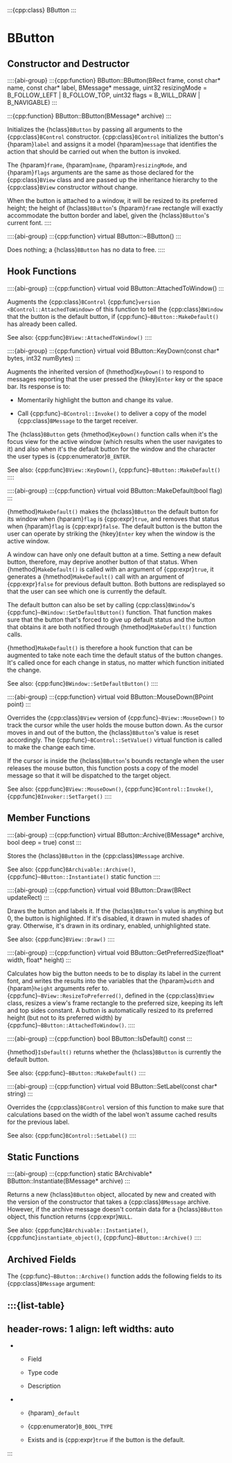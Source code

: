 :::{cpp:class} BButton
:::

# BButton

## Constructor and Destructor

::::{abi-group}
:::{cpp:function} BButton::BButton(BRect frame, const char* name, const char* label, BMessage* message, uint32 resizingMode = B_FOLLOW_LEFT | B_FOLLOW_TOP, uint32 flags = B_WILL_DRAW | B_NAVIGABLE)
:::

:::{cpp:function} BButton::BButton(BMessage* archive)
:::

Initializes the {hclass}`BButton` by passing all arguments to the
{cpp:class}`BControl` constructor. {cpp:class}`BControl` initializes the
button's {hparam}`label` and assigns it a model {hparam}`message` that
identifies the action that should be carried out when the button is
invoked.

The {hparam}`frame`, {hparam}`name`, {hparam}`resizingMode`, and
{hparam}`flags` arguments are the same as those declared for the
{cpp:class}`BView` class and are passed up the inheritance hierarchy to the
{cpp:class}`BView` constructor without change.

When the button is attached to a window, it will be resized to its
preferred height; the height of {hclass}`BButton`'s {hparam}`frame`
rectangle will exactly accommodate the button border and label, given the
{hclass}`BButton`'s current font.
::::

::::{abi-group}
:::{cpp:function} virtual BButton::~BButton()
:::

Does nothing; a {hclass}`BButton` has no data to free.
::::

## Hook Functions

::::{abi-group}
:::{cpp:function} virtual void BButton::AttachedToWindow()
:::

Augments the {cpp:class}`BControl` {cpp:func}`version
<BControl::AttachedToWindow>` of this function to tell the
{cpp:class}`BWindow` that the button is the default button, if
{cpp:func}`~BButton::MakeDefault()` has already been called.

See also: {cpp:func}`BView::AttachedToWindow()`
::::

::::{abi-group}
:::{cpp:function} virtual void BButton::KeyDown(const char* bytes, int32 numBytes)
:::

Augments the inherited version of {hmethod}`KeyDown()` to respond to
messages reporting that the user pressed the {hkey}`Enter` key or the space
bar. Its response is to:

- Momentarily highlight the button and change its value.

- Call {cpp:func}`~BControl::Invoke()` to deliver a copy of the model
{cpp:class}`BMessage` to the target receiver.

The {hclass}`BButton` gets {hmethod}`KeyDown()` function calls when it's
the focus view for the active window (which results when the user navigates
to it) and also when it's the default button for the window and the
character the user types is {cpp:enumerator}`B_ENTER`.

See also: {cpp:func}`BView::KeyDown()`,
{cpp:func}`~BButton::MakeDefault()`
::::

::::{abi-group}
:::{cpp:function} virtual void BButton::MakeDefault(bool flag)
:::

{hmethod}`MakeDefault()` makes the {hclass}`BButton` the default button
for its window when {hparam}`flag` is {cpp:expr}`true`, and removes that
status when {hparam}`flag` is {cpp:expr}`false`. The default button is the
button the user can operate by striking the {hkey}`Enter` key when the
window is the active window.

A window can have only one default button at a time. Setting a new default
button, therefore, may deprive another button of that status. When
{hmethod}`MakeDefault()` is called with an argument of {cpp:expr}`true`, it
generates a {hmethod}`MakeDefault()` call with an argument of
{cpp:expr}`false` for previous default button. Both buttons are redisplayed
so that the user can see which one is currently the default.

The default button can also be set by calling {cpp:class}`BWindow`'s
{cpp:func}`~BWindow::SetDefaultButton()` function. That function makes sure
that the button that's forced to give up default status and the button that
obtains it are both notified through {hmethod}`MakeDefault()` function
calls.

{hmethod}`MakeDefault()` is therefore a hook function that can be
augmented to take note each time the default status of the button changes.
It's called once for each change in status, no matter which function
initiated the change.

See also: {cpp:func}`BWindow::SetDefaultButton()`
::::

::::{abi-group}
:::{cpp:function} virtual void BButton::MouseDown(BPoint point)
:::

Overrides the {cpp:class}`BView` version of
{cpp:func}`~BView::MouseDown()` to track the cursor while the user holds
the mouse button down. As the cursor moves in and out of the button, the
{hclass}`BButton`'s value is reset accordingly. The
{cpp:func}`~BControl::SetValue()` virtual function is called to make the
change each time.

If the cursor is inside the {hclass}`BButton`'s bounds rectangle when the
user releases the mouse button, this function posts a copy of the model
message so that it will be dispatched to the target object.

See also: {cpp:func}`BView::MouseDown()`, {cpp:func}`BControl::Invoke()`,
{cpp:func}`BInvoker::SetTarget()`
::::

## Member Functions

::::{abi-group}
:::{cpp:function} virtual BButton::Archive(BMessage* archive, bool deep = true) const
:::

Stores the {hclass}`BButton` in the {cpp:class}`BMessage` archive.

See also: {cpp:func}`BArchivable::Archive()`,
{cpp:func}`~BButton::Instantiate()` static function
::::

::::{abi-group}
:::{cpp:function} virtual void BButton::Draw(BRect updateRect)
:::

Draws the button and labels it. If the {hclass}`BButton`'s value is
anything but 0, the button is highlighted. If it's disabled, it drawn in
muted shades of gray. Otherwise, it's drawn in its ordinary, enabled,
unhighlighted state.

See also: {cpp:func}`BView::Draw()`
::::

::::{abi-group}
:::{cpp:function} virtual void BButton::GetPreferredSize(float* width, float* height)
:::

Calculates how big the button needs to be to display its label in the
current font, and writes the results into the variables that the
{hparam}`width` and {hparam}`height` arguments refer to.
{cpp:func}`~BView::ResizeToPreferred()`, defined in the {cpp:class}`BView`
class, resizes a view's frame rectangle to the preferred size, keeping its
left and top sides constant. A button is automatically resized to its
preferred height (but not to its preferred width) by
{cpp:func}`~BButton::AttachedToWindow()`.
::::

::::{abi-group}
:::{cpp:function} bool BButton::IsDefault() const
:::

{hmethod}`IsDefault()` returns whether the {hclass}`BButton` is currently
the default button.

See also: {cpp:func}`~BButton::MakeDefault()`
::::

::::{abi-group}
:::{cpp:function} virtual void BButton::SetLabel(const char* string)
:::

Overrides the {cpp:class}`BControl` version of this function to make sure
that calculations based on the width of the label won't assume cached
results for the previous label.

See also: {cpp:func}`BControl::SetLabel()`
::::

## Static Functions

::::{abi-group}
:::{cpp:function} static BArchivable* BButton::Instantiate(BMessage* archive)
:::

Returns a new {hclass}`BButton` object, allocated by new and created with
the version of the constructor that takes a {cpp:class}`BMessage` archive.
However, if the archive message doesn't contain data for a
{hclass}`BButton` object, this function returns {cpp:expr}`NULL`.

See also: {cpp:func}`BArchivable::Instantiate()`,
{cpp:func}`instantiate_object()`, {cpp:func}`~BButton::Archive()`
::::

## Archived Fields

The {cpp:func}`~BButton::Archive()` function adds the following fields to
its {cpp:class}`BMessage` argument:

:::{list-table}
---
header-rows: 1
align: left
widths: auto
---
-
	- Field

	- Type code

	- Description

-
	- {hparam}`_default`

	- {cpp:enumerator}`B_BOOL_TYPE`

	- Exists and is {cpp:expr}`true` if the button is the default.


:::
